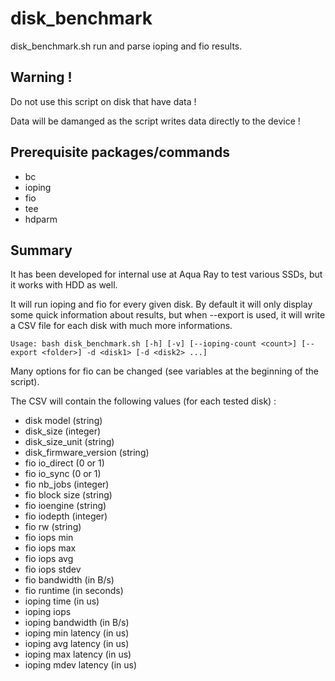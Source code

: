 # disk_benchmark

disk_benchmark.sh run and parse ioping and fio results.

## Warning !

Do not use this script on disk that have data !

Data will be damanged as the script writes data directly to the device !

## Prerequisite packages/commands
* bc
* ioping
* fio
* tee
* hdparm

## Summary

It has been developed for internal use at Aqua Ray to test various SSDs, but it works with HDD as well.

It will run ioping and fio for every given disk. By default it will only display some quick information about results, but when --export is used, it will write a CSV file for each disk with much more informations.

```
Usage: bash disk_benchmark.sh [-h] [-v] [--ioping-count <count>] [--export <folder>] -d <disk1> [-d <disk2> ...]
```

Many options for fio can be changed (see variables at the beginning of the script).

The CSV will contain the following values (for each tested disk) :
- disk model (string)
- disk_size (integer)
- disk_size_unit (string)
- disk_firmware_version (string)
- fio io_direct (0 or 1)
- fio io_sync (0 or 1)
- fio nb_jobs (integer)
- fio block size (string)
- fio ioengine (string)
- fio iodepth (integer)
- fio rw (string)
- fio iops min
- fio iops max
- fio iops avg
- fio iops stdev
- fio bandwidth (in B/s)
- fio runtime (in seconds)
- ioping time (in us)
- ioping iops
- ioping bandwidth (in B/s)
- ioping min latency (in us)
- ioping avg latency (in us)
- ioping max latency (in us)
- ioping mdev latency (in us)
